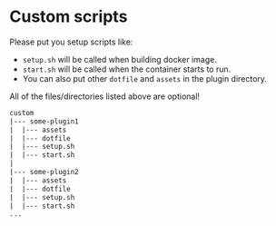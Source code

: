 # Custom scripts

Please put you setup scripts like:

* `setup.sh` will be called when building docker image.
* `start.sh` will be called when the container starts to run.
* You can also put other `dotfile` and `assets` in the plugin directory.

All of the files/directories listed above are optional!

```txt
custom
|--- some-plugin1
|  |--- assets
|  |--- dotfile
|  |--- setup.sh
|  |--- start.sh
|  
|--- some-plugin2
|  |--- assets
|  |--- dotfile
|  |--- setup.sh
|  |--- start.sh
...
```
